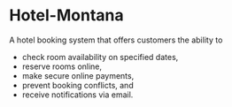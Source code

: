 # Hotel-Montana
A hotel booking system that offers customers the ability to
  - check room availability on specified dates,
  - reserve rooms online,
  - make secure online payments,
  - prevent booking conflicts, and
  - receive notifications via email.
